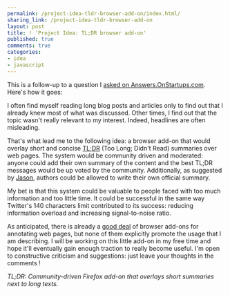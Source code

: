 ```yaml
---
permalink: /project-idea-tldr-browser-add-on/index.html/
sharing_link: /project-idea-tldr-browser-add-on
layout: post
title: ! 'Project Idea: TL;DR browser add-on'
published: true
comments: true
categories:
- idea
- javascript
---
```

<p>This is a follow-up to a question I <a href="http://answers.onstartups.com/questions/7837/ask-onstartups-review-my-firefox-add-on-idea">asked on Answers.OnStartups.com</a>. Here's how it goes:</p>
<div class="post-text">
<p>I often find myself reading long blog posts and articles only to find out that I already knew most of what was discussed. Other times, I find out that the topic wasn't really relevant to my interest. Indeed, headlines are often misleading.</p>
<p>That's what lead me to the following idea: a browser add-on that would overlay short and concise <a href="http://en.wiktionary.org/wiki/tl;dr">TL;DR</a> (Too Long; Didn't Read) summaries over web pages. The system would be community driven and moderated: anyone could add their own summary of the content and the best TL;DR messages would be up voted by the community. Additionally, as suggested by <a href="http://blog.asmartbear.com/">Jason</a>, authors could be allowed to write their own official summary.</p>
<p>My bet is that this system could be valuable to people faced with too much information and too little time. It could be successful in the same way Twitter's 140 characters limit contributed to its success: reducing information overload and increasing signal-to-noise ratio.</p>
As anticipated, there is already a <a href="http://answers.onstartups.com/questions/7837/ask-onstartups-review-my-firefox-add-on-idea/7840#7840">good deal</a> of browser add-ons for annotating web pages, but none of them explicitly promote the usage that I am describing. I will be working on this little add-on in my free time and hope it'll eventually gain enough traction to really become useful. I'm open to constructive criticism and suggestions: just leave your thoughts in the comments !<br />
<p><em>TL;DR: Community-driven Firefox add-on that overlays short summaries next to long texts.</em></p>
</div>
